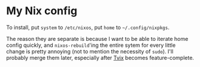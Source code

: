 # My Nix config

To install, put `system` to `/etc/nixos`, put `home` to
`~/.config/nixpkgs`.

The reason they are separate is because I want to be able to iterate
home config quickly, and `nixos-rebuild`'ing the entire sytem for every
little change is pretty annoying (not to mention the necessity of
`sudo`). I'll probably merge them later, especially after
[Tvix](https://tvl.fyi/blog/rewriting-nix) becomes feature-complete.

